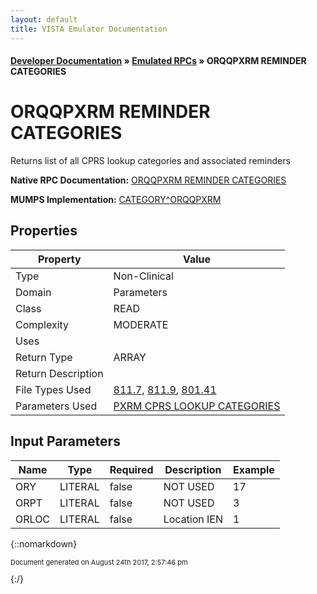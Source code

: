 ```yaml
---
layout: default
title: VISTA Emulator Documentation
---
```


#### [Developer Documentation](../index) &#187; [Emulated RPCs](TableOfContents) &#187; ORQQPXRM REMINDER CATEGORIES<br/>
# ORQQPXRM REMINDER CATEGORIES

Returns list of all CPRS lookup categories and associated reminders

**Native RPC Documentation:** [ORQQPXRM REMINDER CATEGORIES](../VISTARPC/ORQQPXRM_REMINDER_CATEGORIES)

**MUMPS Implementation:** [CATEGORY^ORQQPXRM](http://code.osehra.org/dox/Routine_ORQQPXRM_source.html)

## Properties

Property | Value
--- | ---
Type | Non-Clinical
Domain | Parameters
Class | READ
Complexity | MODERATE
Uses | 
Return Type | ARRAY
Return Description | 
File Types Used | [811.7](../VDM/Reminder_Category-811_7), [811.9](../VDM/Reminder_Definition-811_9), [801.41](../VDM/Reminder_Dialog-801_41)
Parameters Used | [PXRM CPRS LOOKUP CATEGORIES](../Parameters/PXRM_CPRS_LOOKUP_CATEGORIES)


## Input Parameters

Name | Type | Required | Description | Example
--- | --- | --- | --- | ---
ORY | LITERAL | false | NOT USED | 17
ORPT | LITERAL | false | NOT USED | 3
ORLOC | LITERAL | false | Location IEN | 1

{::nomarkdown} <br/><p style="font-size: 11px">Document generated on August 24th 2017, 2:57:46 pm</p>{:/}